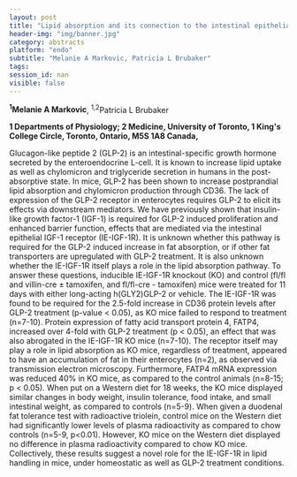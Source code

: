 ```yaml
---
layout: post
title: "Lipid absorption and its connection to the intestinal epithelial insulin-like growth factor-1 receptor"
header-img: "img/banner.jpg"
category: abstracts
platform: "endo"
subtitle: "Melanie A Markovic, Patricia L Brubaker"
tags: 
session_id: nan
visible: false
---
```

**<sup>1</sup>Melanie A Markovic**, <sup>1,2</sup>Patricia L Brubaker

__1 Departments of Physiology; 2 Medicine, University of Toronto, 1 King's College Circle, Toronto, Ontario, M5S 1A8 Canada,__

Glucagon-like peptide 2 (GLP-2) is an intestinal-specific growth hormone secreted by the enteroendocrine L-cell. It is known to increase lipid uptake as well as chylomicron and triglyceride secretion in humans in the post-absorptive state. In mice, GLP-2 has been shown to increase postprandial lipid absorption and chylomicron production through CD36. The lack of expression of the GLP-2 receptor in enterocytes requires GLP-2 to elicit its effects via downstream mediators. We have previously shown that insulin-like growth factor-1 (IGF-1) is required for GLP-2 induced proliferation and enhanced barrier function, effects that are mediated via the intestinal epithelial IGF-1 receptor (IE-IGF-1R). It is unknown whether this pathway is required for the GLP-2 induced increase in fat absorption, or if other fat transporters are upregulated with GLP-2 treatment. It is also unknown whether the IE-IGF-1R itself plays a role in the lipid absorption pathway. To answer these questions, inducible IE-IGF-1R knockout (KO) and control (fl/fl and villin-cre ± tamoxifen, and fl/fl-cre - tamoxifen) mice were treated for 11 days with either long-acting h(GLY2)GLP-2 or vehicle. The IE-IGF-1R was found to be required for the 2.5-fold increase in CD36 protein levels after GLP-2 treatment (p-value < 0.05), as KO mice failed to respond to treatment (n=7-10). Protein expression of fatty acid transport protein 4, FATP4, increased over 4-fold with GLP-2 treatment (p < 0.05), an effect that was also abrogated in the IE-IGF-1R KO mice (n=7-10). The receptor itself may play a role in lipid absorption as KO mice, regardless of treatment, appeared to have an accumulation of fat in their enterocytes (n=2), as observed via transmission electron microscopy. Furthermore, FATP4 mRNA expression was reduced 40% in KO mice, as compared to the control animals (n=8-15; p < 0.05). When put on a Western diet for 18 weeks, the KO mice displayed similar changes in body weight, insulin tolerance, food intake, and small intestinal weight, as compared to controls (n=5-9). When given a duodenal fat tolerance test with radioactive triolein, control mice on the Western diet had significantly lower levels of plasma radioactivity as compared to chow controls (n=5-9, p<0.01). However, KO mice on the Western diet displayed no difference in plasma radioactivity compared to chow KO mice. Collectively, these results suggest a novel role for the IE-IGF-1R in lipid handling in mice, under homeostatic as well as GLP-2 treatment conditions.  
